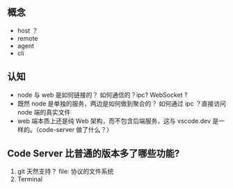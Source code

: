 ## 概念

- host ？
- remote
- agent
- cli

## 认知

- node 与 web 是如何链接的？ 如何通信的？ipc? WebSocket ?
- 既然 node 是单独的服务，两边是如何做到聚合的？ 如何通过 ipc ？直接访问 node 端的真实文件
- web 端本质上还是纯 Web 架构，而不包含后端服务，这与 vscode.dev 是一样的。（code-server 做了什么？）

## Code Server 比普通的版本多了哪些功能?

1. git 天然支持？ file: 协议的文件系统
2. Terminal
